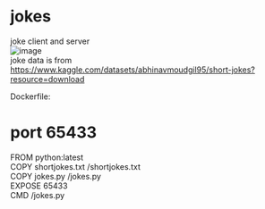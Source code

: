 # jokes
joke client and server <br>
![image](https://user-images.githubusercontent.com/5352741/236083193-e1aa0b77-d6f5-4bbf-9723-60955be82a66.png)
<br>
joke data is from https://www.kaggle.com/datasets/abhinavmoudgil95/short-jokes?resource=download


Dockerfile:<br>
# port 65433<br>
FROM  python:latest<br>
COPY shortjokes.txt /shortjokes.txt <br>
COPY jokes.py /jokes.py<br>
EXPOSE 65433<br>
CMD /jokes.py<br>
